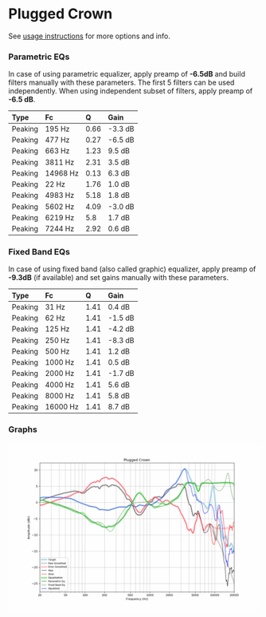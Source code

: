 # Plugged Crown
See [usage instructions](https://github.com/jaakkopasanen/AutoEq#usage) for more options and info.

### Parametric EQs
In case of using parametric equalizer, apply preamp of **-6.5dB** and build filters manually
with these parameters. The first 5 filters can be used independently.
When using independent subset of filters, apply preamp of **-6.5 dB**.

| Type    | Fc       |    Q | Gain    |
|:--------|:---------|:-----|:--------|
| Peaking | 195 Hz   | 0.66 | -3.3 dB |
| Peaking | 477 Hz   | 0.27 | -6.5 dB |
| Peaking | 663 Hz   | 1.23 | 9.5 dB  |
| Peaking | 3811 Hz  | 2.31 | 3.5 dB  |
| Peaking | 14968 Hz | 0.13 | 6.3 dB  |
| Peaking | 22 Hz    | 1.76 | 1.0 dB  |
| Peaking | 4983 Hz  | 5.18 | 1.8 dB  |
| Peaking | 5602 Hz  | 4.09 | -3.0 dB |
| Peaking | 6219 Hz  | 5.8  | 1.7 dB  |
| Peaking | 7244 Hz  | 2.92 | 0.6 dB  |

### Fixed Band EQs
In case of using fixed band (also called graphic) equalizer, apply preamp of **-9.3dB**
(if available) and set gains manually with these parameters.

| Type    | Fc       |    Q | Gain    |
|:--------|:---------|:-----|:--------|
| Peaking | 31 Hz    | 1.41 | 0.4 dB  |
| Peaking | 62 Hz    | 1.41 | -1.5 dB |
| Peaking | 125 Hz   | 1.41 | -4.2 dB |
| Peaking | 250 Hz   | 1.41 | -8.3 dB |
| Peaking | 500 Hz   | 1.41 | 1.2 dB  |
| Peaking | 1000 Hz  | 1.41 | 0.5 dB  |
| Peaking | 2000 Hz  | 1.41 | -1.7 dB |
| Peaking | 4000 Hz  | 1.41 | 5.6 dB  |
| Peaking | 8000 Hz  | 1.41 | 5.8 dB  |
| Peaking | 16000 Hz | 1.41 | 8.7 dB  |

### Graphs
![](./Plugged%20Crown.png)